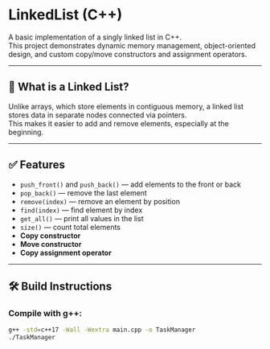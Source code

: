 # LinkedList (C++)

A basic implementation of a singly linked list in C++.  
This project demonstrates dynamic memory management, object-oriented design, and custom copy/move constructors and assignment operators.

---

## 🧠 What is a Linked List?

Unlike arrays, which store elements in contiguous memory, a linked list stores data in separate nodes connected via pointers.  
This makes it easier to add and remove elements, especially at the beginning.

---

## ✅ Features

- `push_front()` and `push_back()` — add elements to the front or back
- `pop_back()` — remove the last element
- `remove(index)` — remove an element by position
- `find(index)` — find element by index
- `get_all()` — print all values in the list
- `size()` — count total elements
- **Copy constructor**
- **Move constructor**
- **Copy assignment operator**

---

## 🛠️ Build Instructions

### Compile with g++:
```bash
g++ -std=c++17 -Wall -Wextra main.cpp -o TaskManager
./TaskManager
